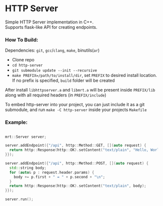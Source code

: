 # HTTP Server
Simple HTTP Server implementation in C++.  
Supports flask-like API for creating endpoints.  

### How To Build:
Dependencies: `git`, `gcc`/`clang`, `make`, binutils(`ar`)

 - Clone repo
 - `cd http-server`
 - `git submodule update --init --recursive`
 - `make PREFIX=/path/to/install/dir`, set `PREFIX` to desired install location. If no prefix is specified, `build` folder will be created

After install `libhttpserver.a` and `libmrt.a` will be present inside `PREFIX/lib` along with all required headers (in `PREFIX/include`)

To embed http-server into your project, you can just include it as a git submodule, and run `make -C http-server` inside your projects `Makefile`

### Example:
```c++

mrt::Server server;

server.addEndpoint({"/api", http::Method::GET, [](auto request) {
  return http::Response(http::OK).setContent("text/plain", "Hello, World!");
}});

server.addEndpoint({"/api", http::Method::POST, [](auto request) {
  std::string body;
  for (auto& p : request.header.params) {
    body += p.first + " = " + p.second + "\n";
  }
  return http::Response(http::OK).setContent("text/plain", body);
}});

server.run();

```

